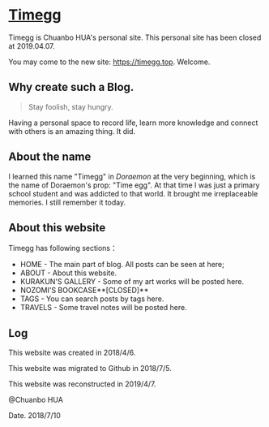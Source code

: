 # [Timegg](<https://timegg.top/>)

Timegg is Chuanbo HUA's personal site. This personal site has been closed at 2019.04.07. 

You may come to the new site: https://timegg.top. Welcome. 



## Why create such a Blog.
> Stay foolish, stay hungry.

Having a personal space to record life, learn more knowledge and connect with others is an amazing thing. It did. 



## About the name

I learned this name "Timegg" in *Doraemon* at the very beginning, which is the name of Doraemon's prop: "Time egg". At that time I was just a primary school student and was addicted to that  world. It brought me irreplaceable memories.  I still remember it today.



## About this website
Timegg has following sections：

* HOME - The main part of blog. All posts can be seen at  here;
* ABOUT - About this website.
* KURAKUN'S GALLERY - Some of my art works will be posted here.
* NOZOMI'S BOOKCASE**[CLOSED]**
* TAGS - You can search posts by tags here.
* TRAVELS - Some travel notes will be posted here.



## Log

This website was created in 2018/4/6.

This website was migrated to Github in 2018/7/5.

This website was reconstructed in 2019/4/7. 

@Chuanbo HUA

Date. 2018/7/10

